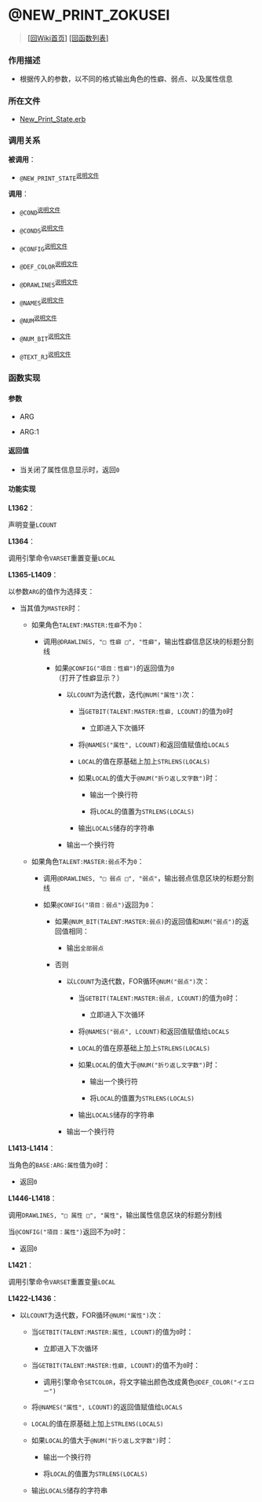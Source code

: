 ﻿# @NEW_PRINT_ZOKUSEI

> [\[回Wiki首页\]](/Wiki) [\[回函数列表\]](/Wiki/erasqn_wiki/function/README.md)

### 作用描述

+ 根据传入的参数，以不同的格式输出角色的性癖、弱点、以及属性信息

### 所在文件

+ [New_Print_State.erb](/ERB/SHOP/New_Print_State.erb#L1285-L1358)

### 调用关系

**被调用**：

+ `@NEW_PRINT_STATE`<sup>[说明文件](/Wiki/erasqn_wiki/function/func_template.md)</sup>

**调用**：

+ `@COND`<sup>[说明文件](/Wiki/erasqn_wiki/function/c/cond.md)</sup>

+ `@CONDS`<sup>[说明文件](/Wiki/erasqn_wiki/function/c/conds.md)</sup>

+ `@CONFIG`<sup>[说明文件](/Wiki/erasqn_wiki/function/c/config.md)</sup>

+ `@DEF_COLOR`<sup>[说明文件](/Wiki/erasqn_wiki/function/d/def_color.md)</sup>

+ `@DRAWLINES`<sup>[说明文件](/Wiki/erasqn_wiki/function/d/drawlines.md)</sup>

+ `@NAMES`<sup>[说明文件](/Wiki/erasqn_wiki/function/n/names.md)</sup>

+ `@NUM`<sup>[说明文件](/Wiki/erasqn_wiki/function/n/num.md)</sup>

+ `@NUM_BIT`<sup>[说明文件](/Wiki/erasqn_wiki/function/n/num_bit.md)</sup>

+ `@TEXT_RJ`<sup>[说明文件](/Wiki/erasqn_wiki/function/t/text_rj.md)</sup>

### 函数实现

#### 参数

+ ARG

+ ARG:1

#### 返回值

+ 当关闭了属性信息显示时，返回`0`

#### 功能实现

**L1362**：

声明变量`LCOUNT`

**L1364**：

调用引擎命令`VARSET`重置变量`LOCAL`

**L1365-L1409**：

以参数`ARG`的值作为选择支：

  + 当其值为`MASTER`时：

    + 如果角色`TALENT:MASTER:性癖`不为`0`：

      + 调用`@DRAWLINES, "□ 性癖 □", "性癖"`，输出性癖信息区块的标题分割线

        + 如果`@CONFIG("項目：性癖")`的返回值为`0`<br/>（打开了性癖显示？）

          + 以`LCOUNT`为迭代数，迭代`@NUM("属性")`次：

            + 当`GETBIT(TALENT:MASTER:性癖, LCOUNT)`的值为`0`时

              + 立即进入下次循环

            + 将`@NAMES("属性", LCOUNT)`和返回值赋值给`LOCALS`

            + `LOCAL`的值在原基础上加上`STRLENS(LOCALS)`

            + 如果`LOCAL`的值大于`@NUM("折り返し文字数")`时：

              + 输出一个换行符

              + 将`LOCAL`的值置为`STRLENS(LOCALS)`

            + 输出`LOCALS`储存的字符串

          + 输出一个换行符

    + 如果角色`TALENT:MASTER:弱点`不为`0`：

      + 调用`@DRAWLINES, "□ 弱点 □", "弱点"`，输出弱点信息区块的标题分割线

      + 如果`@CONFIG("項目：弱点")`返回为`0`：

        + 如果`@NUM_BIT(TALENT:MASTER:弱点)`的返回值和`NUM("弱点")`的返回值相同：

          + 输出`全部弱点`

        + 否则

          + 以`LCOUNT`为迭代数，FOR循环`@NUM("弱点")`次：

            + 当`GETBIT(TALENT:MASTER:弱点, LCOUNT)`的值为`0`时：

              + 立即进入下次循环

            + 将`@NAMES("弱点", LCOUNT)`和返回值赋值给`LOCALS`

            + `LOCAL`的值在原基础上加上`STRLENS(LOCALS)`

            + 如果`LOCAL`的值大于`@NUM("折り返し文字数")`时：

              + 输出一个换行符

              + 将`LOCAL`的值置为`STRLENS(LOCALS)`

            + 输出`LOCALS`储存的字符串

          + 输出一个换行符

**L1413-L1414**：

当角色的`BASE:ARG:属性`值为`0`时：

  + 返回`0`

**L1446-L1418**：

调用`DRAWLINES, "□ 属性 □", "属性"`，输出属性信息区块的标题分割线

当`@CONFIG("項目：属性")`返回不为`0`时：

  + 返回`0`

**L1421**：

调用引擎命令`VARSET`重置变量`LOCAL`

**L1422-L1436**：

+ 以`LCOUNT`为迭代数，FOR循环`@NUM("属性")`次：

  + 当`GETBIT(TALENT:MASTER:属性, LCOUNT)`的值为`0`时：

    + 立即进入下次循环

  + 当`GETBIT(TALENT:MASTER:性癖, LCOUNT)`的值不为`0`时：

    + 调用引擎命令`SETCOLOR`，将文字输出颜色改成黄色`@DEF_COLOR("イエロー")`

  + 将`@NAMES("属性", LCOUNT)`的返回值赋值给`LOCALS`

  + `LOCAL`的值在原基础上加上`STRLENS(LOCALS)`

  + 如果`LOCAL`的值大于`@NUM("折り返し文字数")`时：

    + 输出一个换行符

    + 将`LOCAL`的值置为`STRLENS(LOCALS)`

  + 输出`LOCALS`储存的字符串
